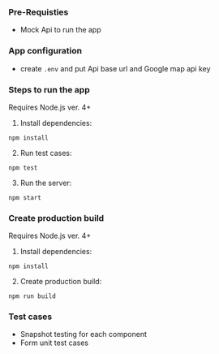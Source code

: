 ### Pre-Requisties
- Mock Api to run the app

### App configuration
- create `.env` and put Api base url and Google map api key

### Steps to run the app

Requires Node.js ver. 4+

1. Install dependencies:
```
npm install
```

2. Run test cases:
```
npm test
```

3. Run the server:
```
npm start
```

### Create production build

Requires Node.js ver. 4+

1. Install dependencies:
```
npm install
```

2. Create production build:
```
npm run build
```


### Test cases
- Snapshot testing for each component
- Form unit test cases